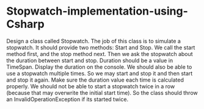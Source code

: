 # Stopwatch-implementation-using-Csharp
Design a class called Stopwatch. The job of this class is to simulate a stopwatch. It should 
provide two methods: Start and Stop. We call the start method first, and the stop method next. 
Then we ask the stopwatch about the duration between start and stop. Duration should be a 
value in TimeSpan. Display the duration on the console. 
We should also be able to use a stopwatch multiple times. So we may start and stop it and then 
start and stop it again. Make sure the duration value each time is calculated properly. 
We should not be able to start a stopwatch twice in a row (because that may overwrite the initial 
start time). So the class should throw an InvalidOperationException if its started twice.
